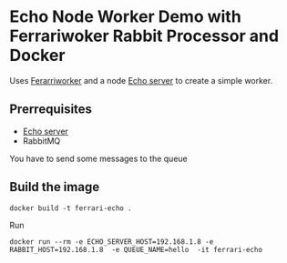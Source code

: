 #  Echo Node Worker Demo with Ferrariwoker Rabbit Processor and Docker

Uses [Ferarriworker](https://github.com/ottogiron/ferrariworker) and a node  [Echo server](https://www.npmjs.com/package/echo-server) to create a simple worker. 

## Prerrequisites

* [Echo server](https://www.npmjs.com/package/echo-server) 
* RabbitMQ

You have to send some messages to the queue

## Build the image 

```
docker build -t ferrari-echo .
```

Run

```
docker run --rm -e ECHO_SERVER_HOST=192.168.1.8 -e RABBIT_HOST=192.168.1.8  -e QUEUE_NAME=hello  -it ferrari-echo
```

